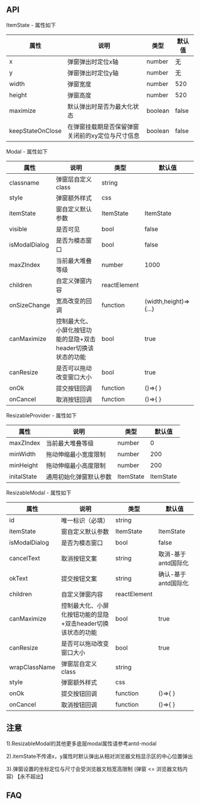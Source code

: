 ## API
ItemState - 属性如下

| 属性             | 说明                                             | 类型    | 默认值 |
| ---------------- | ------------------------------------------------ | ------- | ------ |
| x                | 弹窗弹出时定位x轴                                | number  | 无     |
| y                | 弹窗弹出时定位y轴                                | number  | 无     |
| width            | 弹窗宽度                                         | number  | 520    |
| height           | 弹窗高度                                         | number  | 520    |
| maximize         | 默认弹出时是否为最大化状态                       | boolean | false  |
| keepStateOnClose | 在弹窗挂载期是否保留弹窗关闭前的xy定位与尺寸信息 | boolean | false  |

Modal - 属性如下

| 属性          | 说明                                                        | 类型         | 默认值                |
| ------------- | ----------------------------------------------------------- | ------------ | --------------------- |
| classname     | 弹窗层自定义class                                           | string       |                       |
| style         | 弹窗额外样式                                                | css          |                       |
| itemState     | 窗自定义默认参数                                            | ItemState    | ItemState             |
| visible       | 是否可见                                                    | bool         | false                 |
| isModalDialog | 是否为模态窗口                                              | bool         | false                 |
| maxZIndex     | 当前最大堆叠等级                                            | number       | 1000                  |
| children      | 自定义弹窗内容                                              | reactElement |                       |
| onSizeChange  | 宽高改变的回调                                              | function     | (width,height)=>{...} |
| canMaximize   | 控制最大化、小屏化按钮功能的显隐+双击header切换该状态的功能 | bool         | true                  |
| canResize     | 是否可以拖动改变窗口大小                                    | bool         | true                  |
| onOk          | 提交按钮回调                                                | function     | ()=>{ }               |
| onCancel      | 取消按钮回调                                                | function     | ()=>{ }               |

ResizableProvider - 属性如下

| 属性        | 说明                   | 类型      | 默认值    |
| ----------- | ---------------------- | --------- | --------- |
| maxZIndex   | 当前最大堆叠等级       | number    | 0         |
| minWidth    | 拖动伸缩最小宽度限制   | number    | 200       |
| minHeight   | 拖动伸缩最小高度限制   | number    | 200       |
| initalState | 通用初始化弹窗默认参数 | ItemState | ItemState |

ResizableModal - 属性如下

| 属性          | 说明                                                        | 类型         | 默认值              |
| ------------- | ----------------------------------------------------------- | ------------ | ------------------- |
| id            | 唯一标识（必填）                                            | string       |                     |
| itemState     | 窗自定义默认参数                                            | ItemState    | ItemState           |
| isModalDialog | 是否为模态窗口                                              | bool         | false               |
| cancelText    | 取消按钮文案                                                | string       | 取消-基于antd国际化 |
| okText        | 提交按钮文案                                                | string       | 确认-基于antd国际化 |
| children      | 自定义弹窗内容                                              | reactElement |                     |
| canMaximize   | 控制最大化、小屏化按钮功能的显隐+双击header切换该状态的功能 | bool         | true                |
| canResize     | 是否可以拖动改变窗口大小                                    | bool         | true                |
| wrapClassName | 弹窗层自定义class                                           | string       |                     |
| style         | 弹窗额外样式                                                | css          |                     |
| onOk          | 提交按钮回调                                                | function     | ()=>{ }             |
| onCancel      | 取消按钮回调                                                | function     | ()=>{ }             |

## 注意
1).ResizableModal的其他更多底层modal属性请参考antd-modal

2).itemState不传递x，y属性时默认弹出从相对浏览器文档显示区的中心位置弹出

3).弹窗设置的坐标定位与尺寸会受浏览器文档宽高限制 (弹窗 <= 浏览器文档内容) 【永不超出】

## FAQ